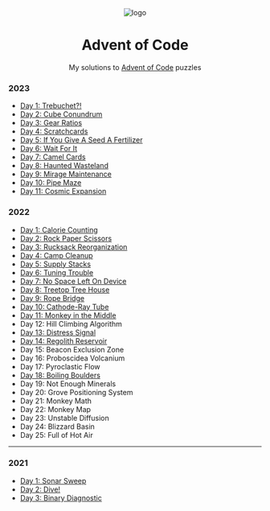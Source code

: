 <div align="center">

<img src="https://raw.githubusercontent.com/venyxD/venyxD/master/img/advent_of_code.jpg" alt="logo" height="auto" width="" />

<h1>Advent of Code</h1>

My solutions to <a href="https://adventofcode.com/">Advent of Code</a> puzzles</p>

</div>

### 2023

* [Day 1: Trebuchet?!](2023/01)
* [Day 2: Cube Conundrum](2023/02)
* [Day 3: Gear Ratios](2023/03)
* [Day 4: Scratchcards](2023/04)
* [Day 5: If You Give A Seed A Fertilizer](2023/05)
* [Day 6: Wait For It](2023/06)
* [Day 7: Camel Cards](2023/07)
* [Day 8: Haunted Wasteland](2023/08)
* [Day 9: Mirage Maintenance](2023/09)
* [Day 10: Pipe Maze](2023/10)
* [Day 11: Cosmic Expansion](2023/11)

### 2022

* [Day 1: Calorie Counting](2022/01)
* [Day 2: Rock Paper Scissors](2022/02)
* [Day 3: Rucksack Reorganization](2022/03)
* [Day 4: Camp Cleanup](2022/04)
* [Day 5: Supply Stacks](2022/05)
* [Day 6: Tuning Trouble](2022/06)
* [Day 7: No Space Left On Device](2022/07)
* [Day 8: Treetop Tree House](2022/08)
* [Day 9: Rope Bridge](2022/09)
* [Day 10: Cathode-Ray Tube](2022/10)
* [Day 11: Monkey in the Middle](2022/11)
* Day 12: Hill Climbing Algorithm
* [Day 13: Distress Signal](2022/13)
* [Day 14: Regolith Reservoir](2022/14)
* Day 15: Beacon Exclusion Zone
* Day 16: Proboscidea Volcanium
* Day 17: Pyroclastic Flow
* [Day 18: Boiling Boulders](2022/18)
* Day 19: Not Enough Minerals
* Day 20: Grove Positioning System
* Day 21: Monkey Math
* Day 22: Monkey Map
* Day 23: Unstable Diffusion
* Day 24: Blizzard Basin
* Day 25: Full of Hot Air

---

### 2021

* [Day 1: Sonar Sweep](2021/01)
* [Day 2: Dive!](2021/02)
* [Day 3: Binary Diagnostic](2021/03)

[//]: # (* [Day 4: Giant Squid]&#40;2021/04&#41;)

[//]: # (* [Day 5: Hydrothermal Venture]&#40;2021/05&#41;)

[//]: # (* [Day 6: Lanternfish]&#40;2021/06&#41;)

[//]: # (* [Day 7: The Treachery of Whales]&#40;2021/07&#41;)

[//]: # (* [Day 8: Seven Segment Search]&#40;2021/08&#41;)

[//]: # (* [Day 9: Smoke Basin]&#40;2021/09&#41;)

[//]: # (* [Day 10: Syntax Scoring]&#40;2021/10&#41;)

[//]: # (* [Day 11: Dumbo Octopus]&#40;2021/11&#41;)

[//]: # (* [Day 12: Passage Pathing]&#40;2021/12&#41;)

[//]: # (* [Day 13: Transparent Origami]&#40;2021/13&#41;)

[//]: # (* [Day 14: Extended Polymerization]&#40;2021/14&#41;)

[//]: # (* [Day 15: Chiton]&#40;2021/15&#41;)

[//]: # (* [Day 16: Packet Decoder]&#40;2021/16&#41;)

[//]: # (* [Day 17: Trick Shot]&#40;2021/17&#41;)

[//]: # (* [Day 18: Snailfish]&#40;2021/18&#41;)

[//]: # (* [Day 19: Beacon Scanner]&#40;2021/19&#41;)

[//]: # (* [Day 20: Trench Map]&#40;2021/20&#41;)

[//]: # (* [Day 21: Dirac Dice]&#40;2021/21&#41;)

[//]: # (* [Day 22: Reactor Reboot]&#40;2021/22&#41;)

[//]: # (* [Day 23: Amphipod]&#40;2021/23&#41;)

[//]: # (* [Day 24: Arithmetic Logic Unit]&#40;2021/24&#41;)

[//]: # (* [Day 25: Sea Cucumber]&#40;2021/25&#41;)
